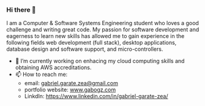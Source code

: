 ### Hi there 👋

I am a Computer & Software Systems Engineering student who loves a good challenge and writing great code. My passion for software development and eagerness to learn new skills has allowed me to gain experience in the following fields web development (full stack), desktop applications, database design and software support, and micro-controllers.

- 🔭 I’m currently working on enhacing my cloud computing skills and obtaining AWS accreditations.
- 📫 How to reach me: 
  - email: gabriel.garate.zea@gmail.com
  - portfolio website: www.gabogz.com
  - LinkdIn: https://www.linkedin.com/in/gabriel-garate-zea/
<!--
**GaboGZ/gabogz** is a ✨ _special_ ✨ repository because its `README.md` (this file) appears on your GitHub profile.

Here are some ideas to get you started:

- 🔭 I’m currently working on ...
- 🌱 I’m currently learning ...
- 👯 I’m looking to collaborate on ...
- 🤔 I’m looking for help with ...
- 💬 Ask me about ...
- 📫 How to reach me: ...
- 😄 Pronouns: ...
- ⚡ Fun fact: ...
-->

